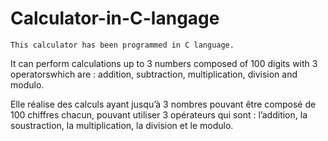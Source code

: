 # Calculator-in-C-langage

	This calculator has been programmed in C language. 
It can perform calculations up to 3 numbers composed of 100 digits with 3 operatorswhich are : 
addition, subtraction, multiplication, division and modulo.



Elle réalise des calculs ayant jusqu’à 3 nombres pouvant être composé de 100 chiffres chacun,
pouvant utiliser 3 opérateurs qui sont : 
l’addition, la soustraction, la multiplication, la division et le modulo.

